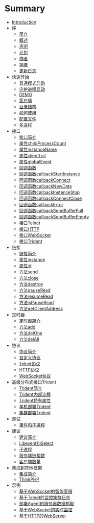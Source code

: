 # Summary

* [Introduction](README.md)
* 序
   * [简介](1-summary/1-introduction.md)
   * [概述](1-summary/2-summary.md)
   * [声明](1-summary/3-statement.md)
   * [计划](1-summary/4-planning.md)
   * [作者](1-summary/5-author.md)
   * [捐赠](1-summary/6-donation.md)
   * [更新日志](1-summary/7-update-log.md)
* 快速开始
   * [普通模式启动](2-quick-start/1-general-start.md)
   * [守护进程启动](2-quick-start/2-daemon-start.md)
   * [DEMO](2-quick-start/3-demo.md)
   * [客户端](2-quick-start/4-client.md)
   * [目录结构](2-quick-start/5-directory-structure.md)
   * [如何使用](2-quick-start/6-how-use.md)
   * [配置文件](2-quick-start/7-config-ini.md)
   * [多进程](2-quick-start/8-multiprocess.md)
* 接口
   * [接口简介](3-api/1-summary.md)
   * [属性childProcessCount](3-api/2-common-property-child-process-count.md)
   * [属性instanceName](3-api/3-common-property-instance-name.md)
   * [属性clientList](3-api/4-common-property-client-list.md)
   * [属性globalEvent](3-api/5-common-property-global-event.md)
   * [回调函数](3-api/6-callback.md)
   * [回调函数callbackStartInstance](3-api/7-callback-start-instance.md)
   * [回调函数callbackConnect](3-api/8-callback-connect.md)
   * [回调函数callbackNewData](3-api/9-callback-new-data.md)
   * [回调函数callbackInstanceStop](3-api/10-callback-instance-stop.md)
   * [回调函数callbackConnectClose](3-api/11-callback-connect-close.md)
   * [回调函数callbackError](3-api/12-callback-error.md)
   * [回调函数callbackSendBufferFull](3-api/13-callback-send-buffer-full.md)
   * [回调函数callbackSendBufferEmpty](3-api/14-callback-send-buffer-empty.md)
   * [接口Telnet](3-api/101-telnet.md)
   * [接口HTTP](3-api/102-http.md)
   * [接口WebSocket](3-api/103-websocket.md)
   * [接口Trident](3-api/104-trident.md)
* 链接
   * [链接简介](4-connect/1-summary.md)
   * [属性instance](4-connect/2-property-instance.md)
   * [属性id](4-connect/3-property-id.md)
   * [方法send](4-connect/4-method-send.md)
   * [方法close](4-connect/5-method-close.md)
   * [方法destroy](4-connect/6-method-destroy.md)
   * [方法pauseRead](4-connect/7-method-pause-read.md)
   * [方法resumeRead](4-connect/8-method-resume-read.md)
   * [方法isPauseRead](4-connect/9-method-is-pause-read.md)
   * [方法getClientAddress](4-connect/10-method-get-client-address.md)
* 定时器
   * [定时器简介](5-timer/1-summary.md)
   * [方法add](5-timer/2-method-add.md)
   * [方法delOne](5-timer/3-method-del-one.md)
   * [方法delAll](5-timer/4-method-del-all.md)
* 协议
   * [协议简介](7-protocol/1-summary.md)
   * [自定义协议](7-protocol/2-custom.md)
   * [Telnet协议](7-protocol/3-telnet.md)
   * [HTTP协议](7-protocol/4-http.md)
   * [WebSocket协议](7-protocol/5-websocket.md)
* 高级分布式接口Trident
   * [Trident简介](11-trident/1-summary.md)
   * [Trident内部流程](11-trident/2-pic-text-summary.md)
   * [Trident特有属性](11-trident/3-property.md)
   * [单机部署Trident](11-trident/4-usage-local.md)
   * [集群部署Trident](11-trident/5-usage-distributed.md)
* 测试
   * [事件和子进程](8-test/1-event-and-child-proccess.md)
* 建议
   * [建议简介](9-suggest/1-summary.md)
   * [Libevent和Select](9-suggest/2-libevent-select.md)
   * [子进程](9-suggest/3-child-proccess.md)
   * [服务端链接数](9-suggest/4-connect-num.md)
   * [客户端数量](9-suggest/5-client-num.md)
* 集成到其他框架
   * [集成简介](10-framework/1-summary.md)
   * [ThinkPHP](10-framework/2-thinkphp.md)
* 示例
   * [基于WebSocket的智能客服](../../Example/Chat_Robot/README.md)
   * [基于Telnet的监控集群日志](../../Example/Monitor_Log/README.md)
   * [部署Agent的服务器数据抓取](../../Example/Monitor_Server_Status/README.md)
   * [基于WebSocket的实时监控](../../Example/Real_Time_Monitor_Ssh/README.md)
   * [基于HTTP的WebServer](../../Example/Web_Server/README.md)

